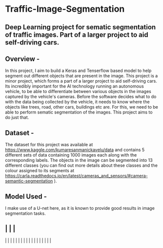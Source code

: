 # Traffic-Image-Segmentation
## Deep Learning project for sematic segmentation of traffic images. Part of a larger project to aid self-driving cars.


## Overview - 
In this project, I aim to build a Keras and Tenserflow based model to help segment out different objects that are present in the image. 
This project is a minor project, which forms a part of a larger project to aid self-driving cars. Its incredibly important for the AI technology running an autonomous vehicle, to be able to differentiate between various objects in the images captured by the vehicle's cameras. Before the software decides what to do with the data being collected by the vehicle, it needs to know where the objects like trees, road, other cars, buildings etc are. For this, we need to be able to perform sematic segmentation of the images.
This project aims to do just that.

## Dataset - 
The dataset for this project was available at https://www.kaggle.com/kumaresanmanickavelu/data and contains 5 different sets of data containing 1000 images each along with the corresponding labels. The objects in the image can be segmented into 13 different classes (you can find out more details about these classes and the colour assigned to its segments at https://carla.readthedocs.io/en/latest/cameras_and_sensors/#camera-semantic-segmentation ).

## Model Used -
I make use of a U-net here, as it is known to provide good results in image segmentation tasks. 

| | |
------
| | |
| | | 
| | |
| | |
| | | 
| | |
